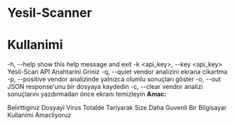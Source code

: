 # Yesil-Scanner

# Kullanimi
-h, --help            show this help message and exit
  -k <api_key>, --key <api_key>
                        Yesil-Scan API Anahtarini Griniz
  -q, --quiet           vendor analizini ekrana cikartma
  -p, --positive        vendor analizinde yalnızca olumlu sonuçları göster
  -o, --out             JSON response'unu bir dosyaya kaydedin
  -c, --clear           vendor analizi sonuçlarını yazdırmadan önce ekranı
                        temizleyin
**Amac:**  

Belirttiginiz Dosyayi Virus Totalde Tariyarak Size Daha Guvenli Bir Bilgisayar Kullanimi Amacliyoruz
